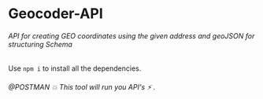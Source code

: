 # Geocoder-API
###### API for creating GEO coordinates using the given address and geoJSON for structuring Schema
Use `npm i` to install all the dependencies.
###### @POSTMAN :collision: This tool will run you API's :zap: .

